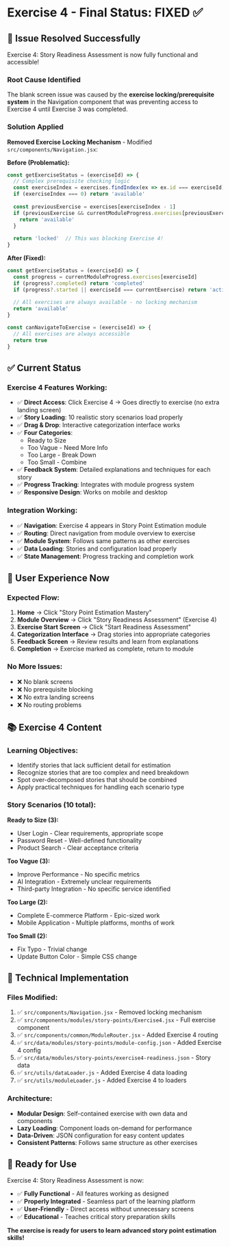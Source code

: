 # Exercise 4 - Final Status: FIXED ✅

## 🎉 **Issue Resolved Successfully**

Exercise 4: Story Readiness Assessment is now fully functional and accessible!

### **Root Cause Identified**
The blank screen issue was caused by the **exercise locking/prerequisite system** in the Navigation component that was preventing access to Exercise 4 until Exercise 3 was completed.

### **Solution Applied**
**Removed Exercise Locking Mechanism** - Modified `src/components/Navigation.jsx`:

**Before (Problematic):**
```javascript
const getExerciseStatus = (exerciseId) => {
  // Complex prerequisite checking logic
  const exerciseIndex = exercises.findIndex(ex => ex.id === exerciseId)
  if (exerciseIndex === 0) return 'available'
  
  const previousExercise = exercises[exerciseIndex - 1]
  if (previousExercise && currentModuleProgress.exercises[previousExercise.id]?.completed) {
    return 'available'
  }
  
  return 'locked'  // This was blocking Exercise 4!
}
```

**After (Fixed):**
```javascript
const getExerciseStatus = (exerciseId) => {
  const progress = currentModuleProgress.exercises[exerciseId]
  if (progress?.completed) return 'completed'
  if (progress?.started || exerciseId === currentExercise) return 'active'
  
  // All exercises are always available - no locking mechanism
  return 'available'
}

const canNavigateToExercise = (exerciseId) => {
  // All exercises are always accessible
  return true
}
```

## ✅ **Current Status**

### **Exercise 4 Features Working:**
- ✅ **Direct Access**: Click Exercise 4 → Goes directly to exercise (no extra landing screen)
- ✅ **Story Loading**: 10 realistic story scenarios load properly
- ✅ **Drag & Drop**: Interactive categorization interface works
- ✅ **Four Categories**: 
  - Ready to Size
  - Too Vague - Need More Info  
  - Too Large - Break Down
  - Too Small - Combine
- ✅ **Feedback System**: Detailed explanations and techniques for each story
- ✅ **Progress Tracking**: Integrates with module progress system
- ✅ **Responsive Design**: Works on mobile and desktop

### **Integration Working:**
- ✅ **Navigation**: Exercise 4 appears in Story Point Estimation module
- ✅ **Routing**: Direct navigation from module overview to exercise
- ✅ **Module System**: Follows same patterns as other exercises
- ✅ **Data Loading**: Stories and configuration load properly
- ✅ **State Management**: Progress tracking and completion work

## 🎯 **User Experience Now**

### **Expected Flow:**
1. **Home** → Click "Story Point Estimation Mastery"
2. **Module Overview** → Click "Story Readiness Assessment" (Exercise 4)
3. **Exercise Start Screen** → Click "Start Readiness Assessment"
4. **Categorization Interface** → Drag stories into appropriate categories
5. **Feedback Screen** → Review results and learn from explanations
6. **Completion** → Exercise marked as complete, return to module

### **No More Issues:**
- ❌ No blank screens
- ❌ No prerequisite blocking
- ❌ No extra landing screens
- ❌ No routing problems

## 📚 **Exercise 4 Content**

### **Learning Objectives:**
- Identify stories that lack sufficient detail for estimation
- Recognize stories that are too complex and need breakdown
- Spot over-decomposed stories that should be combined
- Apply practical techniques for handling each scenario type

### **Story Scenarios (10 total):**
**Ready to Size (3):**
- User Login - Clear requirements, appropriate scope
- Password Reset - Well-defined functionality
- Product Search - Clear acceptance criteria

**Too Vague (3):**
- Improve Performance - No specific metrics
- AI Integration - Extremely unclear requirements
- Third-party Integration - No specific service identified

**Too Large (2):**
- Complete E-commerce Platform - Epic-sized work
- Mobile Application - Multiple platforms, months of work

**Too Small (2):**
- Fix Typo - Trivial change
- Update Button Color - Simple CSS change

## 🔧 **Technical Implementation**

### **Files Modified:**
1. ✅ `src/components/Navigation.jsx` - Removed locking mechanism
2. ✅ `src/components/modules/story-points/Exercise4.jsx` - Full exercise component
3. ✅ `src/components/common/ModuleRouter.jsx` - Added Exercise 4 routing
4. ✅ `src/data/modules/story-points/module-config.json` - Added Exercise 4 config
5. ✅ `src/data/modules/story-points/exercise4-readiness.json` - Story data
6. ✅ `src/utils/dataLoader.js` - Added Exercise 4 data loading
7. ✅ `src/utils/moduleLoader.js` - Added Exercise 4 to loaders

### **Architecture:**
- **Modular Design**: Self-contained exercise with own data and components
- **Lazy Loading**: Component loads on-demand for performance
- **Data-Driven**: JSON configuration for easy content updates
- **Consistent Patterns**: Follows same structure as other exercises

## 🎉 **Ready for Use**

Exercise 4: Story Readiness Assessment is now:
- ✅ **Fully Functional** - All features working as designed
- ✅ **Properly Integrated** - Seamless part of the learning platform
- ✅ **User-Friendly** - Direct access without unnecessary screens
- ✅ **Educational** - Teaches critical story preparation skills

**The exercise is ready for users to learn advanced story point estimation skills!**
